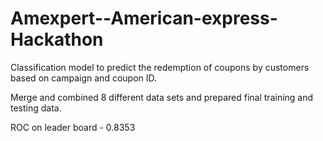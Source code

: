 # Amexpert--American-express-Hackathon

Classification model to predict the redemption of coupons by customers based on campaign and coupon ID.

Merge and combined 8 different data sets and prepared final training and testing data.

ROC on leader board - 0.8353
